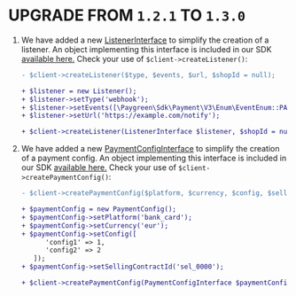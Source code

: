 # UPGRADE FROM `1.2.1` TO `1.3.0`

1. We have added a new [ListenerInterface](./lib/PaygreenSdk/Payment/V3/Model/ListenerInterface.php) to simplify the creation of a listener.
   An object implementing this interface is included in our SDK [available here.](./lib/PaygreenSdk/Payment/V3/Model/Listener.php)
   Check your use of `$client->createListener()`:
    ```diff
    - $client->createListener($type, $events, $url, $shopId = null);
    
    + $listener = new Listener();
    + $listener->setType('webhook');
    + $listener->setEvents([\Paygreen\Sdk\Payment\V3\Enum\EventEnum::PAYMENT_ORDER_SUCCESSED]);
    + $listener->setUrl('https://example.com/notify');
    
    + $client->createListener(ListenerInterface $listener, $shopId = null);
    ```

2. We have added a new [PaymentConfigInterface](./lib/PaygreenSdk/Payment/V3/Model/PaymentConfigInterface.php) to simplify the creation of a payment config.
   An object implementing this interface is included in our SDK [available here.](./lib/PaygreenSdk/Payment/V3/Model/PaymentConfig.php)
   Check your use of `$client->createPaymentConfig()`:
    ```diff
    - $client->createPaymentConfig($platform, $currency, $config, $sellingContractId, $shopId = null);
    
    + $paymentConfig = new PaymentConfig();
    + $paymentConfig->setPlatform('bank_card');
    + $paymentConfig->setCurrency('eur');
    + $paymentConfig->setConfig([
          'config1' => 1,
          'config2' => 2
       ]);
    + $paymentConfig->setSellingContractId('sel_0000');
    
    + $client->createPaymentConfig(PaymentConfigInterface $paymentConfig, $shopId = null);
    ```
